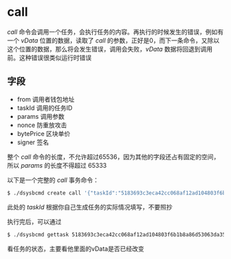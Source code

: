 # call

_call_ 命令会调用一个任务，会执行任务的内容。再执行的时候发生的错误，例如有一个 _vData_ 位置的数据，读取了 _call_ 的参数，正好是0，而下一条命令，又除以这个位置的数据，那么将会发生错误，调用会失败，_vData_ 数据将回退到调用前。这种错误很类似运行时错误

## 字段
- from 调用者钱包地址
- taskId 调用的任务ID
- params 调用参数
- nonce 防重放攻击
- bytePrice 区块单价
- signer 签名


整个 _call_ 命令的长度，不允许超过65536，因为其他的字段还占有固定的空间，所以 _params_ 的长度不得超过 65333

以下是一个完整的 _call_ 事务命令：

```bash
$ ./dsysbcmd create call '{"taskId":"5183693c3eca42cc068af12ad104803f6b1b8a86d53063da35e77efb2cac720c","from":"DCUz2Z2D8C9YC7ZWaVBwAx16vygpAG4fST","params":[],"bytePrice":1}'
```

此处的 _taskId_ 根据你自己生成任务的实际情况填写，不要照抄

执行完后，可以通过

```bash
$ ./dsysbcmd gettask 5183693c3eca42cc068af12ad104803f6b1b8a86d53063da35e77efb2cac720c
```

看任务的状态，主要看他里面的vData是否已经改变
